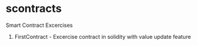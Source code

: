 # scontracts
Smart Contract Excercises

1. FirstContract - Excercise contract in solidity with value update feature
